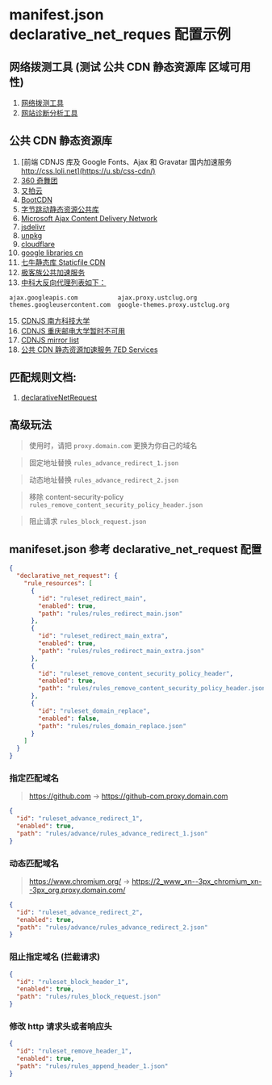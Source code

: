 # manifest.json declarative_net_reques 配置示例

## 网络拨测工具 (测试 公共 CDN 静态资源库 区域可用性)

1. [网络拨测工具](https://zijian.aliyun.com/detect/http)
2. [网站诊断分析工具](https://zijian.aliyun.com/)

## 公共 CDN 静态资源库

1. [前端 CDNJS 库及 Google Fonts、Ajax 和 Gravatar 国内加速服务 http://css.loli.net](https://u.sb/css-cdn/)
2. [360 奇舞团](https://cdn.baomitu.com/)
3. [又拍云](http://jscdn.upai.com/)
4. [BootCDN](https://www.bootcdn.cn/)
5. [字节跳动静态资源公共库](http://cdn.bytedance.com/)
6. [Microsoft Ajax Content Delivery Network](https://docs.microsoft.com/en-us/aspnet/ajax/cdn/overview)
7. [jsdelivr](https://www.jsdelivr.com/)
8. [unpkg](https://unpkg.com/)
9. [cloudflare ](https://cdnjs.com/)
10. [google libraries cn](https://developers.google.cn/speed/libraries)
11. [七牛静态库 Staticfile CDN](http://staticfile.org/)
12. [极客族公共加速服务](https://cdn.geekzu.org/cached.html)
13. [中科大反向代理列表如下：](https://mirrors.ustc.edu.cn/)

```text
ajax.googleapis.com           ajax.proxy.ustclug.org
themes.googleusercontent.com  google-themes.proxy.ustclug.org
```

15. [CDNJS 南方科技大学](https://mirrors.sustech.edu.cn/help/cdnjs.html)
16. [CDNJS 重庆邮电大学暂时不可用](https://mirrors.cqupt.edu.cn/cdnjs/)
17. [CDNJS mirror list ](https://mirrorz.org/list/cdnjs)
18. [公共 CDN 静态资源加速服务 7ED Services ](https://www.7ed.net/start/public-cdn.html)

## 匹配规则文档:

1. [declarativeNetRequest](https://developer.chrome.com/docs/extensions/reference/declarativeNetRequest/)

## 高级玩法

> 使用时，请把 `proxy.domain.com` 更换为你自己的域名

> 固定地址替换 `rules_advance_redirect_1.json`

> 动态地址替换 `rules_advance_redirect_2.json`

> 移除 content-security-policy `rules_remove_content_security_policy_header.json`

> 阻止请求 `rules_block_request.json`

## manifeset.json 参考 declarative_net_request 配置

```json
{
  "declarative_net_request": {
    "rule_resources": [
      {
        "id": "ruleset_redirect_main",
        "enabled": true,
        "path": "rules/rules_redirect_main.json"
      },
      {
        "id": "ruleset_redirect_main_extra",
        "enabled": true,
        "path": "rules/rules_redirect_main_extra.json"
      },
      {
        "id": "ruleset_remove_content_security_policy_header",
        "enabled": true,
        "path": "rules/rules_remove_content_security_policy_header.json"
      },
      {
        "id": "ruleset_domain_replace",
        "enabled": false,
        "path": "rules/rules_domain_replace.json"
      }
    ]
  }
}
```

### 指定匹配域名

> https://github.com -> https://github-com.proxy.domain.com

```json
{
  "id": "ruleset_advance_redirect_1",
  "enabled": true,
  "path": "rules/advance/rules_advance_redirect_1.json"
}
```

### 动态匹配域名

> https://www.chromium.org/ -> https://2_www_xn--3px_chromium_xn--3px_org.proxy.domain.com/

```json
{
  "id": "ruleset_advance_redirect_2",
  "enabled": true,
  "path": "rules/advance/rules_advance_redirect_2.json"
}
```

### 阻止指定域名 (拦截请求)

```json
{
  "id": "ruleset_block_header_1",
  "enabled": true,
  "path": "rules/rules_block_request.json"
}
```

### 修改 http 请求头或者响应头

```json
{
  "id": "ruleset_remove_header_1",
  "enabled": true,
  "path": "rules/rules_append_header_1.json"
}
```
